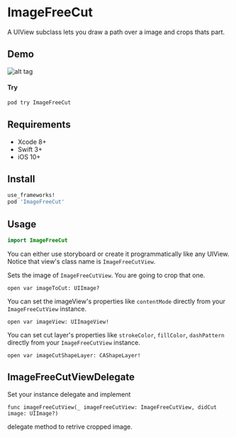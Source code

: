 ImageFreeCut
===

A UIView subclass lets you draw a path over a image and crops thats part.

Demo
----

![alt tag](https://github.com/cemolcay/ImageFreeCut/raw/master/Demo.gif)

#### Try

``` sh
pod try ImageFreeCut
```

Requirements
----

* Xcode 8+
* Swift 3+
* iOS 10+

Install
----

``` ruby
use_frameworks!
pod 'ImageFreeCut'
```

Usage
----

``` swift
import ImageFreeCut
```

You can either use storyboard or create it programmatically like any UIView.  
Notice that view's class name is `ImageFreeCutView`.  

Sets the image of `ImageFreeCutView`. You are going to crop that one.
```
open var imageToCut: UIImage?
```

You can set the imageView's properties like `contentMode` directly from your `ImageFreeCutView` instance.
```
open var imageView: UIImageView!
```

You can set cut layer's properties like `strokeColor`, `fillColor`, `dashPattern` directly from your `ImageFreeCutView` instance.
```
open var imageCutShapeLayer: CAShapeLayer!
```

ImageFreeCutViewDelegate
----
Set your instance delegate and implement

```
func imageFreeCutView(_ imageFreeCutView: ImageFreeCutView, didCut image: UIImage?)
```

delegate method to retrive cropped image.

